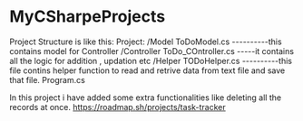 # MyCSharpeProjects

Project Structure is like this:
Project:
 /Model
  ToDoModel.cs  ----------this contains model for Controller
 /Controller
  ToDo_COntroller.cs -----it contains all the logic for addition , updation etc
 /Helper
  TODoHelper.cs ----------this file contins helper function to read and retrive data from text file and save that file.
Program.cs


In this project i have added some extra functionalities like deleting all the records at once.
https://roadmap.sh/projects/task-tracker
